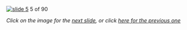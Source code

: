 [![slide 5](https://dl.dropboxusercontent.com/u/2977490/presentations/cookbook/5.jpg)](06.md)
5 of 90

_Click on the image for the [next slide](06.md), or click [here for the previous one](04.md)_